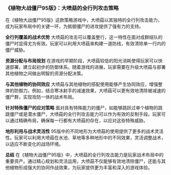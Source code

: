 ### 《植物大战僵尸95版》：大喷菇的全行列攻击策略

在《植物大战僵尸95版》这款策略游戏中，大喷菇以其独特的全行列攻击能力，成为玩家布局中的关键一环，为抵御僵尸的进攻提供了强有力的支持。

**全行列覆盖的战术优势**
大喷菇的攻击可以覆盖整行，这一特性在面对成群结队的僵尸时显得尤为有效。玩家可以利用大喷菇来构建一道防线，有效清除单一行内的僵尸威胁。

**资源分配与布局规划**
在游戏的早期阶段，大喷菇较低的阳光消耗使得玩家可以快速部署，建立起初步的防御体系。随着游戏的进展，玩家需要在升级大喷菇与部署其他植物之间做出明智的资源分配决策。

**与其他植物的协同效应**
大喷菇与其他植物的搭配使用能够产生协同效应，增强整体的防御力。例如，结合寒冰射手的减速效果，大喷菇可以更有效地清除被减速的僵尸群，实现攻防一体的战术布局。

**针对特殊僵尸的应对策略**
面对具有特殊能力的僵尸，如能够跳跃过单个植物的跳跳僵尸或是潜水僵尸，大喷菇的全行列攻击能力可以作为有效的反制手段。玩家可以通过精确布局，确保每一行都有大喷菇的存在，以应对这些特殊威胁。

**地形利用与战术灵活性**
95版中的不同地形为大喷菇的使用提供了更多的战术灵活性。玩家可以利用大喷菇在水池、草地等多种地形中的不同效果，灵活调整战术，以适应不断变化的战场环境。

**总结**
在《植物大战僵尸95版》中，大喷菇的全行列攻击能力是玩家战术布局中的重要资产。通过精心规划和灵活运用，大喷菇不仅能够有效地清除僵尸，还能与其他植物形成强大的协同作战效果，为玩家提供更为丰富和深入的游戏体验。